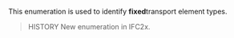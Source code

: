 This enumeration is used to identify **fixed**transport element types.  
> HISTORY New enumeration in IFC2x.